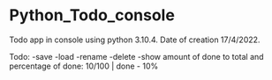 # Python_Todo_console
Todo app in console using python 3.10.4.
Date of creation 17/4/2022.

Todo:
 -save
 -load
 -rename
 -delete
 -show amount of done to total and percentage of done: 10/100 | done - 10%
